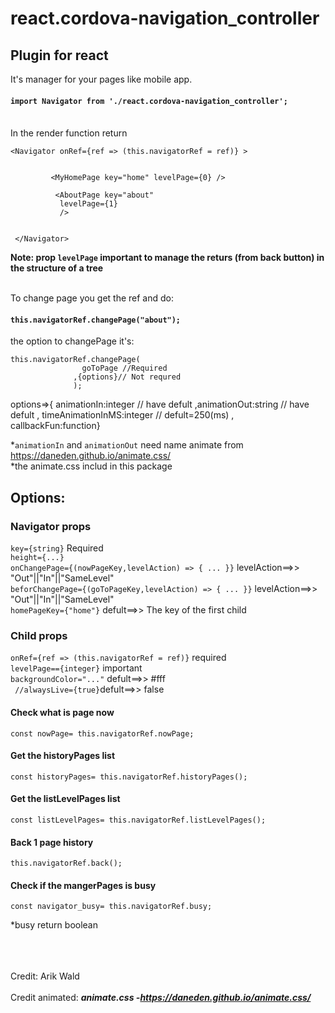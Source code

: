 # react.cordova-navigation_controller

## Plugin for react
It's manager for your pages like mobile app.<br>

#### `import Navigator from './react.cordova-navigation_controller';`

<br>
In the render function return

 ```
 <Navigator onRef={ref => (this.navigatorRef = ref)} >
         
         
          <MyHomePage key="home" levelPage={0} />   
           
           <AboutPage key="about" 
            levelPage={1}   
            />
       
       
  </Navigator>
```
**Note: prop `levelPage` important to manage the returs (from back button) in the structure of a tree**<br><br>




To change page you get the ref and do:
#### `this.navigatorRef.changePage("about");` 
the option to changePage it's:
```
this.navigatorRef.changePage(
                goToPage //Required
              ,{options}// Not requred
              );
```
options=>{  animationIn:integer // have defult
                ,animationOut:string // have defult
                , timeAnimationInMS:integer // defult=250(ms)
                , callbackFun:function}

*`animationIn` and `animationOut` need name animate from https://daneden.github.io/animate.css/  <br> 
*the animate.css includ in this package

## Options:

### Navigator props 
``key={string}`` Required
<br>
``height={...}``
<br>
``onChangePage={(nowPageKey,levelAction) => { ... }}`` levelAction==>> "Out"||"In"||"SameLevel"
<br>
``beforChangePage={(goToPageKey,levelAction) => { ... }}`` levelAction==>> "Out"||"In"||"SameLevel"
<br>
``homePageKey={"home"}``  defult==>> The key of the first child

### Child props 
``onRef={ref => (this.navigatorRef = ref)}`` required
<br>
``levelPage=={integer}`` important
<br>
``backgroundColor="..."``  defult==>> #fff
<br>
`` //alwaysLive={true}``defult==>> false



#### Check what is page now
```
const nowPage= this.navigatorRef.nowPage;
```
#### Get the historyPages list
```
const historyPages= this.navigatorRef.historyPages();
```

#### Get the listLevelPages list
```
const listLevelPages= this.navigatorRef.listLevelPages();
```
#### Back 1 page history
```
this.navigatorRef.back();
```

#### Check if the mangerPages is busy 
```
const navigator_busy= this.navigatorRef.busy;
```
*busy return boolean  
<br><br><br>


Credit:
Arik Wald
<br><br>
Credit animated:
 ***animate.css -https://daneden.github.io/animate.css/***
